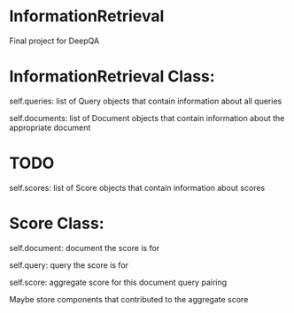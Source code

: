 # InformationRetrieval
Final project for DeepQA


# InformationRetrieval Class:

self.queries: list of Query objects that contain information about all queries

self.documents: list of Document objects that contain information about the appropriate document

# TODO

self.scores: list of Score objects that contain information about scores

# Score Class:

self.document: document the score is for

self.query: query the score is for

self.score: aggregate score for this document query pairing

Maybe store components that contributed to the aggregate score

